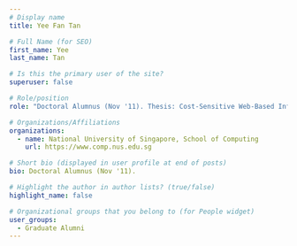 ```yaml
---
# Display name
title: Yee Fan Tan

# Full Name (for SEO) 
first_name: Yee
last_name: Tan

# Is this the primary user of the site?
superuser: false

# Role/position
role: "Doctoral Alumnus (Nov '11). Thesis: Cost-Sensitive Web-Based Information Acquisition for Record Matching."

# Organizations/Affiliations
organizations:
  - name: National University of Singapore, School of Computing
    url: https://www.comp.nus.edu.sg

# Short bio (displayed in user profile at end of posts)
bio: Doctoral Alumnus (Nov '11). 

# Highlight the author in author lists? (true/false)
highlight_name: false

# Organizational groups that you belong to (for People widget)
user_groups:
  - Graduate Alumni
---
```


